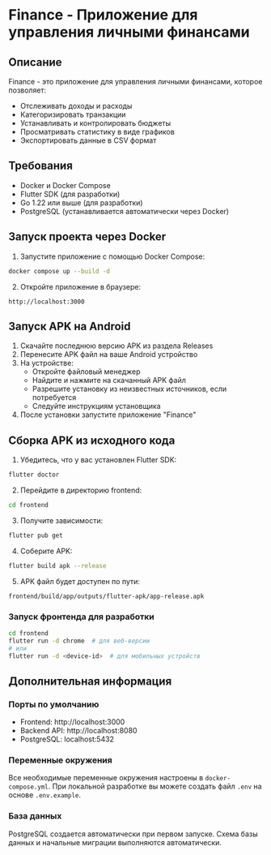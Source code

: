 # Finance - Приложение для управления личными финансами

## Описание
Finance - это приложение для управления личными финансами, которое позволяет:
- Отслеживать доходы и расходы
- Категоризировать транзакции
- Устанавливать и контролировать бюджеты
- Просматривать статистику в виде графиков
- Экспортировать данные в CSV формат

## Требования
- Docker и Docker Compose
- Flutter SDK (для разработки)
- Go 1.22 или выше (для разработки)
- PostgreSQL (устанавливается автоматически через Docker)

## Запуск проекта через Docker
1. Запустите приложение с помощью Docker Compose:
```bash
docker compose up --build -d
```

2. Откройте приложение в браузере:
```
http://localhost:3000
```

## Запуск APK на Android
1. Скачайте последнюю версию APK из раздела Releases
2. Перенесите APK файл на ваше Android устройство
3. На устройстве:
   - Откройте файловый менеджер
   - Найдите и нажмите на скачанный APK файл
   - Разрешите установку из неизвестных источников, если потребуется
   - Следуйте инструкциям установщика
4. После установки запустите приложение "Finance"

## Сборка APK из исходного кода
1. Убедитесь, что у вас установлен Flutter SDK:
```bash
flutter doctor
```

2. Перейдите в директорию frontend:
```bash
cd frontend
```

3. Получите зависимости:
```bash
flutter pub get
```

4. Соберите APK:
```bash
flutter build apk --release
```

5. APK файл будет доступен по пути:
```
frontend/build/app/outputs/flutter-apk/app-release.apk
```

### Запуск фронтенда для разработки
```bash
cd frontend
flutter run -d chrome  # для веб-версии
# или
flutter run -d <device-id>  # для мобильных устройств
```

## Дополнительная информация

### Порты по умолчанию
- Frontend: http://localhost:3000
- Backend API: http://localhost:8080
- PostgreSQL: localhost:5432

### Переменные окружения
Все необходимые переменные окружения настроены в `docker-compose.yml`. При локальной разработке вы можете создать файл `.env` на основе `.env.example`.

### База данных
PostgreSQL создается автоматически при первом запуске. Схема базы данных и начальные миграции выполняются автоматически.